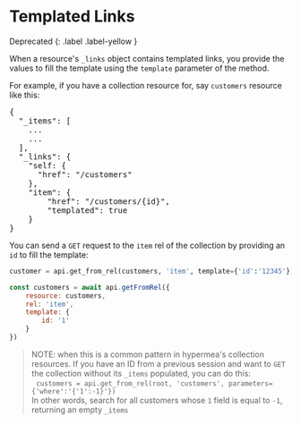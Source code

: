 
# Templated Links
Deprecated
{: .label .label-yellow }

When a resource's `_links` object contains templated links, you provide the values to fill the template using the `template` parameter of the method.

For example, if you have a collection resource for, say `customers` resource like this:

<pre class="json-table">
{
  "_items": [
    ...
    ...
  ],
  "_links": {
    "self: {
      "href": "/customers"
    },
    "item": {
        "href": "/customers/{id}",
        "templated": true
    }
}
</pre>

You can send a `GET` request to the `item` rel of the collection by providing an `id` to fill the template:

<tabs>
<tab name="Python">

```python
customer = api.get_from_rel(customers, 'item', template={'id':'12345'})
```
</tab>

<tab name="JavaScript">

```javascript
const customers = await api.getFromRel({
    resource: customers,
    rel: 'item',
    template: {
        id: '1'
    }
})
```
</tab>

<future-languages />
</tabs>

> NOTE: when this is a common pattern in hypermea's collection resources.  If you have an ID from a previous session and want to `GET` the collection without its `_items` populated, you can do this:<br/>
> &nbsp;&nbsp;`customers = api.get_from_rel(root, 'customers', parameters={'where':'{'1':-1}'})`<br/>
> In other words, search for all customers whose `1` field is equal to `-1`, returning an empty `_items`
